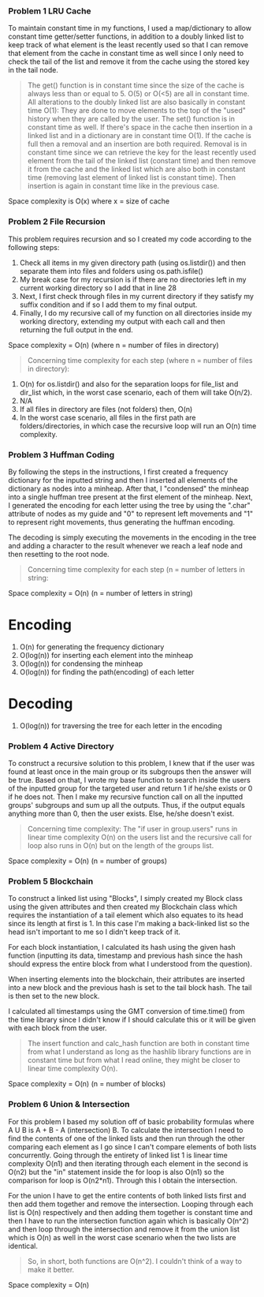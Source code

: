 ### Problem 1 LRU Cache

To maintain constant time in my functions, I used a map/dictionary to allow constant time getter/setter functions, in addition to a doubly linked list to keep track of what element is the least recently used so that I can remove that element from the cache in constant time as well since I only need to check the tail of the list and remove it from the cache using the stored key in the tail node.

> The get() function is in constant time since the size of the cache is always less than or equal to 5. O(5) or O(<5) are all in constant time. All alterations to the doubly linked list are also basically in constant time O(1): They are done to move elements to the top of the "used" history when they are called by the user.
> The set() function is in constant time as well. If there's space in the cache then insertion in a linked list and in a dictionary are in constant time O(1). If the cache is full then a removal and an insertion are both required. Removal is in constant time since we can retrieve the key for the least recently used element from the tail of the linked list (constant time) and then remove it from the cache and the linked list which are also both in constant time (removing last element of linked list is constant time). Then insertion is again in constant time like in the previous case.

Space complexity is O(x) where x = size of cache

### Problem 2 File Recursion

This problem requires recursion and so I created my code according to the following steps:

1. Check all items in my given directory path (using os.listdir()) and then separate them into files and folders using os.path.isfile()
2. My break case for my recursion is if there are no directories left in my current working directory so I add that in line 28
3. Next, I first check through files in my current directory if they satisfy my suffix condition and if so I add them to my final output.
4. Finally, I do my recursive call of my function on all directories inside my working directory, extending my output with each call and then returning the full output in the end.

Space complexity = O(n) (where n = number of files in directory)

> Concerning time complexity for each step (where n = number of files in directory):

1. O(n) for os.listdir() and also for the separation loops for file_list and dir_list which, in the worst case scenario, each of them will take O(n/2).
2. N/A
3. If all files in directory are files (not folders) then, O(n)
4. In the worst case scenario, all files in the first path are folders/directories, in which case the recursive loop will run an O(n) time complexity.

### Problem 3 Huffman Coding

By following the steps in the instructions, I first created a frequency dictionary for the inputted string and then I inserted all elements of the dictionary as nodes into a minheap. After that, I "condensed" the minheap into a single huffman tree present at the first element of the minheap. Next, I generated the encoding for each letter using the tree by using the ".char" attribute of nodes as my guide and "0" to represent left movements and "1" to represent right movements, thus generating the huffman encoding.

The decoding is simply executing the movements in the encoding in the tree and adding a character to the result whenever we reach a leaf node and then resetting to the root node.

> Concerning time complexity for each step (n = number of letters in string:

Space complexity = O(n) (n = number of letters in string)

# Encoding

1. O(n) for generating the frequency dictionary
2. O(log(n)) for inserting each element into the minheap
3. O(log(n)) for condensing the minheap
4. O(log(n)) for finding the path(encoding) of each letter

# Decoding

1. O(log(n)) for traversing the tree for each letter in the encoding

### Problem 4 Active Directory

To construct a recursive solution to this problem, I knew that if the user was found at least once in the main group or its subgroups then the answer will be true. Based on that, I wrote my base function to search inside the users of the inputted group for the targeted user and return 1 if he/she exists or 0 if he does not. Then I make my recursive function call on all the inputted groups' subgroups and sum up all the outputs. Thus, if the output equals anything more than 0, then the user exists. Else, he/she doesn't exist.

> Concerning time complexity: The "if user in group.users" runs in linear time complexity O(n) on the users list and the recursive call for loop also runs in O(n) but on the length of the groups list.

Space complexity = O(n) (n = number of groups)

### Problem 5 Blockchain

To construct a linked list using "Blocks", I simply created my Block class using the given attributes and then created my Blockchain class which requires the instantiation of a tail element which also equates to its head since its length at first is 1. In this case I'm making a back-linked list so the head isn't important to me so I didn't keep track of it.

For each block instantiation, I calculated its hash using the given hash function (inputting its data, timestamp and previous hash since the hash should express the entire block from what I understood from the question).

When inserting elements into the blockchain, their attributes are inserted into a new block and the previous hash is set to the tail block hash. The tail is then set to the new block.

I calculated all timestamps using the GMT conversion of time.time() from the time library since I didn't know if I should calculate this or it will be given with each block from the user.

> The insert function and calc_hash function are both in constant time from what I understand as long as the hashlib library functions are in constant time but from what I read online, they might be closer to linear time complexity O(n).

Space complexity = O(n) (n = number of blocks)

### Problem 6 Union & Intersection

For this problem I based my solution off of basic probability formulas where A U B is A + B - A (intersection) B.
To calculate the intersection I need to find the contents of one of the linked lists and then run through the other comparing each element as I go since I can't compare elements of both lists concurrently. Going through the entirety of linked list 1 is linear time complexity O(n1) and then iterating through each element in the second is O(n2) but the "in" statement inside the for loop is also O(n1) so the comparison for loop is O(n2\*n1). Through this I obtain the intersection.

For the union I have to get the entire contents of both linked lists first and then add them together and remove the intersection. Looping through each list is O(n) respectively and then adding them together is constant time and then I have to run the intersection function again which is basically O(n^2) and then loop through the intersection and remove it from the union list which is O(n) as well in the worst case scenario when the two lists are identical.

> So, in short, both functions are O(n^2). I couldn't think of a way to make it better.

Space complexity = O(n)

